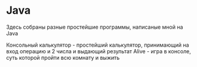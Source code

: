 # Java

Здесь собраны разные простейшие программы, написаные мной на Java

Консольный калькулятор - простейший калькулятор, принимающий на вход операцию и 2 числа и выдающий результат
Alive - игра в консоле, суть которой пройти всю комнату и выжить
